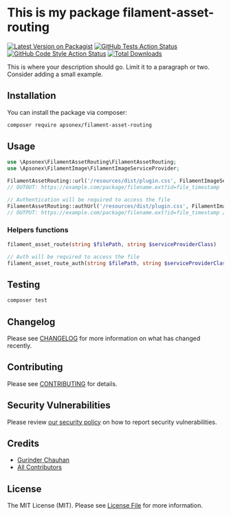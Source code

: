 # This is my package filament-asset-routing

[![Latest Version on Packagist](https://img.shields.io/packagist/v/apsonex/filament-asset-routing.svg?style=flat-square)](https://packagist.org/packages/apsonex/filament-asset-routing)
[![GitHub Tests Action Status](https://img.shields.io/github/actions/workflow/status/apsonex/filament-asset-routing/run-tests.yml?branch=main&label=tests&style=flat-square)](https://github.com/apsonex/filament-asset-routing/actions?query=workflow%3Arun-tests+branch%3Amain)
[![GitHub Code Style Action Status](https://img.shields.io/github/actions/workflow/status/apsonex/filament-asset-routing/fix-php-code-style-issues.yml?branch=main&label=code%20style&style=flat-square)](https://github.com/apsonex/filament-asset-routing/actions?query=workflow%3A"Fix+PHP+code+style+issues"+branch%3Amain)
[![Total Downloads](https://img.shields.io/packagist/dt/apsonex/filament-asset-routing.svg?style=flat-square)](https://packagist.org/packages/apsonex/filament-asset-routing)



This is where your description should go. Limit it to a paragraph or two. Consider adding a small example.

## Installation

You can install the package via composer:

```bash
composer require apsonex/filament-asset-routing
```

## Usage

```php
use \Apsonex\FilamentAssetRouting\FilamentAssetRouting;
use \Apsonex\FilamentImage\FilamentImageServiceProvider;

FilamentAssetRouting::url('/resources/dist/plugin.css', FilamentImageServiceProvider::class) 
// OUTOUT: https://example.com/package/filename.ext?id=file_timestamp

// Authentication will be required to access the file
FilamentAssetRouting::authUrl('/resources/dist/plugin.css', FilamentImageServiceProvider::class) 
// OUTPUT: https://example.com/package/filename.ext?id=file_timestamp // authentication required

```

### Helpers functions

```php
filament_asset_route(string $filePath, string $serviceProviderClass)

// Auth will be required to access the file
filament_asset_route_auth(string $filePath, string $serviceProviderClass)
```

## Testing

```bash
composer test
```

## Changelog

Please see [CHANGELOG](CHANGELOG.md) for more information on what has changed recently.

## Contributing

Please see [CONTRIBUTING](.github/CONTRIBUTING.md) for details.

## Security Vulnerabilities

Please review [our security policy](../../security/policy) on how to report security vulnerabilities.

## Credits

- [Gurinder Chauhan](https://github.com/apsonex)
- [All Contributors](../../contributors)

## License

The MIT License (MIT). Please see [License File](LICENSE.md) for more information.
